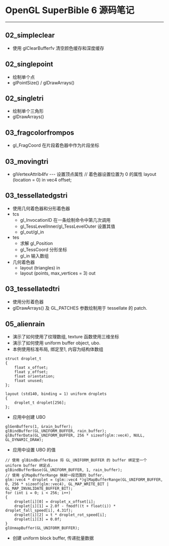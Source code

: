 # OpenGL SuperBible 6 源码笔记
-------------------------------------------
## 02_simpleclear
* 使用 glClearBufferfv 清空颜色缓存和深度缓存

## 02_singlepoint
* 绘制单个点
* glPointSize() / glDrawArrays()

## 02_singletri
* 绘制单个三角形
* glDrawArrays()

## 03_fragcolorfrompos
* gl_FragCoord 在片段着色器中作为片段坐标

## 03_movingtri
* glVertexAttrib4fv --- 设置顶点属性
	// 着色器设置位置为 0 的属性
	layout (location = 0) in vec4 offset;

## 03_tessellatedgstri
* 使用几何着色器和分形着色器
* tcs
	- gl_InvocationID 在一条绘制命令中第几次调用
	- gl_TessLevelInner/gl_TessLevelOuter 设置其值
	- gl_out/gl_in
* tes
	- 求解 gl_Position
	- gl_TessCoord 分形坐标
	- gl_in 输入数组
* 几何着色器
	- layout (triangles) in
	- layout (points, max_vertices = 3) out

## 03_tessellatedtri
* 使用分形着色器
* glDrawArrays() 及 GL_PATCHES 参数绘制用于 tessellate 的 patch.

## 05_alienrain
* 演示了如何使用了纹理数组, texture 函数使用三维坐标
* 演示了如何使用 uniform buffer object, ubo.
* 本例使用标准布局, 绑定至1, 内容为结构体数组
```
struct droplet_t
{
    float x_offset;
    float y_offset;
    float orientation;
    float unused;
};

layout (std140, binding = 1) uniform droplets
{
    droplet_t droplet[256];
};
```
* 应用中创建 UBO
```
glGenBuffers(1, &rain_buffer);
glBindBuffer(GL_UNIFORM_BUFFER, rain_buffer);
glBufferData(GL_UNIFORM_BUFFER, 256 * sizeof(glm::vec4), NULL, GL_DYNAMIC_DRAW);
```
* 应用中设置 UBO 的值
```
// 使用 glBindBufferBase 将 GL_UNIFORM_BUFFER 的 buffer 绑定至一个 uniform buffer 绑定点.
glBindBufferBase(GL_UNIFORM_BUFFER, 1, rain_buffer);
// 使用 glMapBufferRange 映射一段范围的 buffer.
glm::vec4 * droplet = (glm::vec4 *)glMapBufferRange(GL_UNIFORM_BUFFER, 0, 256 * sizeof(glm::vec4), GL_MAP_WRITE_BIT | GL_MAP_INVALIDATE_BUFFER_BIT);
for (int i = 0; i < 256; i++)
{
	droplet[i][0] = droplet_x_offset[i];
	droplet[i][1] = 2.0f - fmodf((t + float(i)) * droplet_fall_speed[i], 4.31f);
	droplet[i][2] = t * droplet_rot_speed[i];
	droplet[i][3] = 0.0f;
}
glUnmapBuffer(GL_UNIFORM_BUFFER);
```
* 创建 uniform block buffer, 传递批量数据
